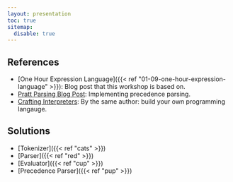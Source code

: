 ```yaml
---
layout: presentation
toc: true
sitemap:
  disable: true
---
```


## References

- [One Hour Expression Language]({{< ref "01-09-one-hour-expression-language" >}}):
  Blog post that this workshop is based on.
- [Pratt Parsing Blog Post](https://journal.stuffwithstuff.com/2011/03/19/pratt-parsers-expression-parsing-made-easy/): Implementing precedence parsing.
- [Crafting Interpreters](https://craftinginterpreters.com/): By the same
  author: build your own programming langauge.

## Solutions

- [Tokenizer]({{< ref "cats" >}})
- [Parser]({{< ref "red" >}})
- [Evaluator]({{< ref "cup" >}})
- [Precedence Parser]({{< ref "pup" >}})
